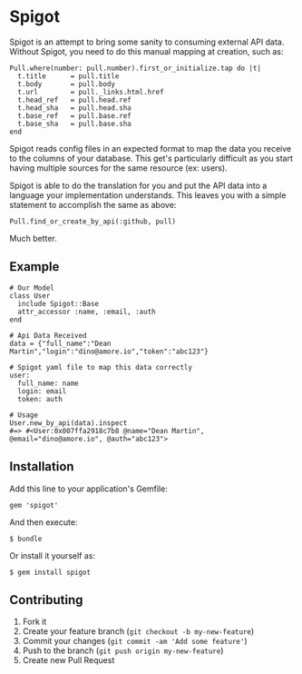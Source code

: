 # Spigot

Spigot is an attempt to bring some sanity to consuming external API data. Without Spigot, you need
to do this manual mapping at creation, such as:

    Pull.where(number: pull.number).first_or_initialize.tap do |t|
      t.title      = pull.title
      t.body       = pull.body
      t.url        = pull._links.html.href
      t.head_ref   = pull.head.ref
      t.head_sha   = pull.head.sha
      t.base_ref   = pull.base.ref
      t.base_sha   = pull.base.sha
    end
    
Spigot reads config files in an expected format to map the data you receive to the columns of your database.
This get's particularly difficult as you start having multiple sources for the same resource (ex: users).

Spigot is able to do the translation for you and put the API data into a language your implementation understands.
This leaves you with a simple statement to accomplish the same as above:

    Pull.find_or_create_by_api(:github, pull)
    
Much better.

## Example

    # Our Model
    class User
      include Spigot::Base
      attr_accessor :name, :email, :auth
    end

    # Api Data Received
    data = {"full_name":"Dean Martin","login":"dino@amore.io","token":"abc123"}

    # Spigot yaml file to map this data correctly
    user:
      full_name: name
      login: email
      token: auth

    # Usage
    User.new_by_api(data).inspect
    #=> #<User:0x007ffa2918c7b8 @name="Dean Martin", @email="dino@amore.io", @auth="abc123">

## Installation

Add this line to your application's Gemfile:

    gem 'spigot'

And then execute:

    $ bundle

Or install it yourself as:

    $ gem install spigot

## Contributing

1. Fork it
2. Create your feature branch (`git checkout -b my-new-feature`)
3. Commit your changes (`git commit -am 'Add some feature'`)
4. Push to the branch (`git push origin my-new-feature`)
5. Create new Pull Request
